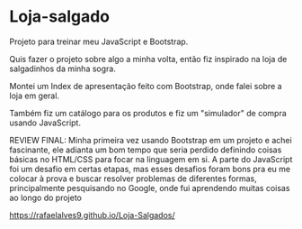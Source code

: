 # Loja-salgado
Projeto para treinar meu JavaScript e Bootstrap.

Quis fazer o projeto sobre algo a minha volta, então fiz inspirado na loja de salgadinhos da minha sogra.

Montei um Index de apresentação feito com Bootstrap, onde falei sobre a loja em geral.

Também fiz um catálogo para os produtos e fiz um "simulador" de compra usando JavaScript.

REVIEW FINAL: Minha primeira vez usando Bootstrap em um projeto e achei fascinante, ele adianta um bom tempo que seria perdido definindo coisas básicas no HTML/CSS para focar na linguagem em si. A parte do JavaScript foi um desafio em certas etapas, mas esses desafios foram bons pra eu me colocar à prova e buscar resolver problemas de diferentes formas, principalmente pesquisando no Google, onde fui aprendendo muitas coisas ao longo do projeto

https://rafaelalves9.github.io/Loja-Salgados/
